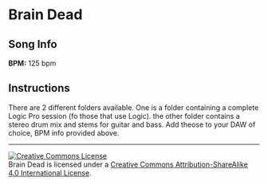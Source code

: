 # Brain Dead

## Song Info

**BPM:** 125 bpm

## Instructions
There are 2 different folders available. One is a folder containing a complete Logic Pro session (fo those that use Logic). the other folder contains a stereo drum mix and stems for guitar and bass. Add theose to your DAW of choice, BPM info provided above.

---

<a rel="license" href="http://creativecommons.org/licenses/by-sa/4.0/"><img alt="Creative Commons License" style="border-width:0" src="https://i.creativecommons.org/l/by-sa/4.0/88x31.png" /></a><br /><span xmlns:dct="http://purl.org/dc/terms/" property="dct:title">Brain Dead</span> is licensed under a <a rel="license" href="http://creativecommons.org/licenses/by-sa/4.0/">Creative Commons Attribution-ShareAlike 4.0 International License</a>.
